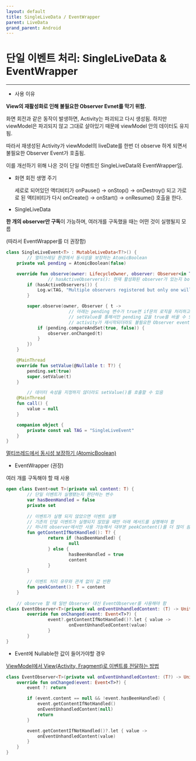 ```yaml
---
layout: default
title: SingleLiveData / EventWrapper
parent: LiveData
grand_parent: Android
---
```


# 단일 이벤트 처리: SingleLiveData & EventWrapper

---

- 사용 이유

**View의 재활성화로 인해 불필요한 Observer Evnet를 막기 위함.**

화면 회전과 같은 동작이 발생하면, Activity는 파괴되고 다시 생성됨. 하지만 viewModel은 파괴되지 않고 그대로 살아있기 때문에 viewModel 안의 데이터도 유지됨.

따라서 재생성된 Activity가 viewModel의 liveDate를 한번 더 observe 하게 되면서 불필요한 Observer Event가 호출됨.

이를 개선하기 위해 나온 것이 단일 이벤트인 SingleLiveData와 EventWrapper임.

- 화면 회전 생명 주기
    
    세로로 되어있던 액티비티가 onPause() -> onStop() -> onDestroy()  되고
    가로로 된 액티비티가 다시 onCreate() -> onStart() -> onResume() 호출을 한다.
    

- SingleLiveData

**한 개의 observer만 구독**이 가능하며, 여러개를 구독했을 때는 어떤 것이 실행될지 모름

(따라서 EventWrapper를 더 권장함)

```kotlin
class SingleLiveEvent<T> : MutableLiveData<T?>() {
		// 멀티쓰레딩 환경에서 동시성을 보장하는 AtomicBoolean
    private val pending = AtomicBoolean(false)

    override fun observe(owner: LifecycleOwner, observer: Observer<in T?>) {
				// hasActiveObservers(): 현재 활성화된 observer가 있는지 boolean으로 return
        if (hasActiveObservers()) {
            Log.w(TAG, "Multiple observers registered but only one will be notified of changes.")
        }

        super.observe(owner, Observer { t ->
						// 아래는 pending 변수가 true면 if문의 로직을 처리하고 false로 바꾼다는 뜻임
						// setValue를 통해서만 pending 값을 true를 바꿀 수 있기 때문에
						// activity가 재시작되더라도 불필요한 Observer event가 나타나지 않음
            if (pending.compareAndSet(true, false)) {
                observer.onChanged(t)
            }
        })
    }

    @MainThread
    override fun setValue(@Nullable t: T?) {
        pending.set(true)
        super.setValue(t)
    }

		// 데이터 속성을 지정하지 않더라도 setValue()를 호출할 수 있음
    @MainThread
    fun call() {
        value = null
    }

    companion object {
        private const val TAG = "SingleLiveEvent"
    }
}
```

[멀티쓰레드에서 동시성 보장하기 (AtomicBoolean)](https://www.notion.so/AtomicBoolean-f3e26507c3d646508c9ce7598aa4fb6f)

- EventWrapper (권장)

여러 개를 구독해야 할 때 사용

```kotlin
open class Event<out T>(private val content: T) { 
		// 단일 이벤트가 실행됐는지 판단하는 변수
		var hasBeenHandled = false
		private set 
	
		// 이벤트가 실행 되지 않았으면 이벤트 실행
		// 기존의 단일 이벤트가 실행되지 않았을 때만 아래 메서드를 실행해야 함
		// 하나의 observer에서만 사용 가능해서 대부분 peekContent()를 더 많이 씀
		fun getContentIfNotHandled(): T? { 
				return if (hasBeenHandled) { 
						null 
				} else {
						hasBeenHandled = true 
						content 
				} 
		} 
	
		// 이벤트 처리 유무와 관계 없이 값 반환
		fun peekContent(): T = content 
	} 
	
	// observe 할 때 일반 Observer 대신 EventObserver를 사용해야 함
class EventObserver<T>(private val onEventUnhandledContent: (T) -> Unit) : Observer<Event<T>> { 
		override fun onChanged(event: Event<T>?) {
				event?.getContentIfNotHandled()?.let { value -> 
						onEventUnhandledContent(value) 
				} 
		} 
}
```

+ Event에 Nullable한 값이 들어가야할 경우

[ViewModel에서 View(Activity, Fragment)로 이벤트를 전달하는 방법](https://seunghyun.in/android/6/)

```kotlin
class EventObserver<T>(private val onEventUnhandledContent: (T?) -> Unit) : Observer<Event<T>> {
    override fun onChanged(event: Event<T>?) {
        event ?: return

        if (event.content == null && !event.hasBeenHandled) {
            event.getContentIfNotHandled()
            onEventUnhandledContent(null)
            return
        }

        event.getContentIfNotHandled()?.let { value ->
            onEventUnhandledContent(value)
        }
    }
}
```